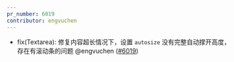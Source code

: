 ```yaml
---
pr_number: 6019
contributor: engvuchen
---
```


- fix(Textarea): 修复内容超长情况下，设置 `autosize` 没有完整自动撑开高度，存在有滚动条的问题 @engvuchen ([#6019](https://github.com/Tencent/tdesign-vue-next/pull/6019))
